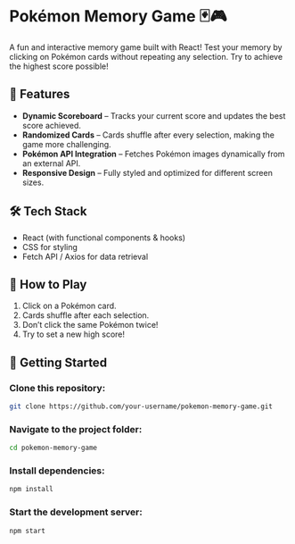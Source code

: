 # Pokémon Memory Game 🃏🎮

A fun and interactive memory game built with React! Test your memory by clicking on Pokémon cards without repeating any selection. Try to achieve the highest score possible!

## 🚀 Features

- **Dynamic Scoreboard** – Tracks your current score and updates the best score achieved.
- **Randomized Cards** – Cards shuffle after every selection, making the game more challenging.
- **Pokémon API Integration** – Fetches Pokémon images dynamically from an external API.
- **Responsive Design** – Fully styled and optimized for different screen sizes.

## 🛠️ Tech Stack

- React (with functional components & hooks)
- CSS for styling
- Fetch API / Axios for data retrieval

## 📌 How to Play

1. Click on a Pokémon card.
2. Cards shuffle after each selection.
3. Don’t click the same Pokémon twice!
4. Try to set a new high score!

## 🎯 Getting Started

### Clone this repository:

```bash
git clone https://github.com/your-username/pokemon-memory-game.git  
```

### Navigate to the project folder:

```bash
cd pokemon-memory-game  
```

### Install dependencies:

```bash
npm install  
```

### Start the development server:

```bash
npm start  
```
